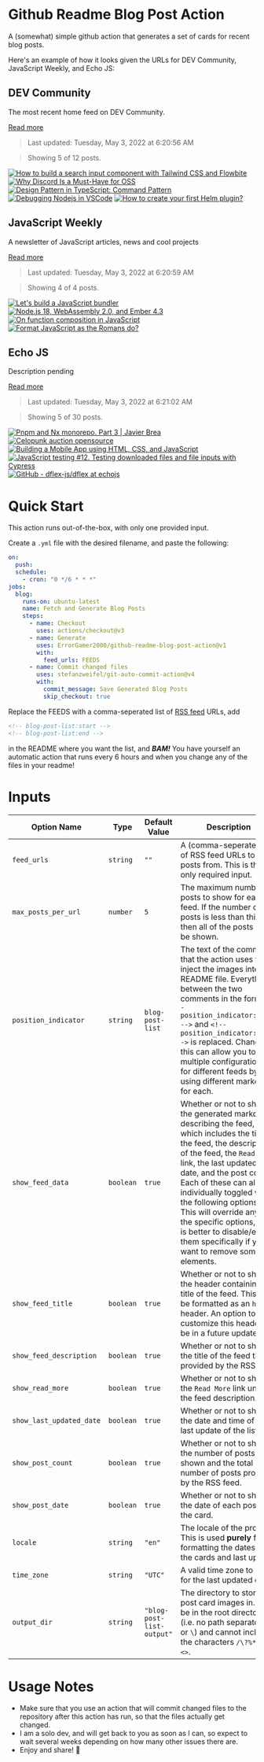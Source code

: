# Github Readme Blog Post Action

A (somewhat) simple github action that generates a set of cards for recent blog posts.

Here's an example of how it looks given the URLs for DEV Community, JavaScript Weekly, and Echo JS:

<!-- post-list:start -->
## DEV Community

The most recent home feed on DEV Community.

[Read more](https://dev.to)
> Last updated: Tuesday, May 3, 2022 at 6:20:56 AM

> Showing 5 of 12 posts.

[![How to build a search input component with Tailwind CSS and Flowbite](https://raw.githubusercontent.com/ErrorGamer2000/github-readme-blog-post-action/main/generated_files/DEV_Community/How_to_build_a_search_input_component_with_Tailwind_CSS_and_Flowbite.svg)](https://dev.to/themesberg/how-to-build-a-search-input-component-with-tailwind-css-and-flowbite-12b1)
[![Why Discord Is a Must-Have for OSS](https://raw.githubusercontent.com/ErrorGamer2000/github-readme-blog-post-action/main/generated_files/DEV_Community/Why_Discord_Is_a_Must-Have_for_OSS.svg)](https://dev.to/appwrite/why-discord-is-a-must-have-for-oss-2jpj)
[![Design Pattern in TypeScript: Command Pattern](https://raw.githubusercontent.com/ErrorGamer2000/github-readme-blog-post-action/main/generated_files/DEV_Community/Design_Pattern_in_TypeScript__Command_Pattern.svg)](https://dev.to/bhargavmantha/design-pattern-in-typescript-command-pattern-3fg5)
[![Debugging Nodejs in VSCode](https://raw.githubusercontent.com/ErrorGamer2000/github-readme-blog-post-action/main/generated_files/DEV_Community/Debugging_Nodejs_in_VSCode.svg)](https://dev.to/dealwith/debugging-nodejs-in-vscode-14jk)
[![How to create your first Helm plugin?](https://raw.githubusercontent.com/ErrorGamer2000/github-readme-blog-post-action/main/generated_files/DEV_Community/How_to_create_your_first_Helm_plugin_.svg)](https://dev.to/kcdchennai/how-to-create-your-first-helm-plugin-4i0g)


## JavaScript Weekly

A newsletter of JavaScript articles, news and cool projects

[Read more](https://javascriptweekly.com/)
> Last updated: Tuesday, May 3, 2022 at 6:20:59 AM

> Showing 4 of 4 posts.

[![Let's build a JavaScript bundler](https://raw.githubusercontent.com/ErrorGamer2000/github-readme-blog-post-action/main/generated_files/JavaScript_Weekly/Let's_build_a_JavaScript_bundler.svg)](https://javascriptweekly.com/issues/587)
[![Node.js 18, WebAssembly 2.0, and Ember 4.3](https://raw.githubusercontent.com/ErrorGamer2000/github-readme-blog-post-action/main/generated_files/JavaScript_Weekly/Node.js_18__WebAssembly_2.0__and_Ember_4.3.svg)](https://javascriptweekly.com/issues/586)
[![On function composition in JavaScript](https://raw.githubusercontent.com/ErrorGamer2000/github-readme-blog-post-action/main/generated_files/JavaScript_Weekly/On_function_composition_in_JavaScript.svg)](https://javascriptweekly.com/issues/585)
[![Format JavaScript as the Romans do?](https://raw.githubusercontent.com/ErrorGamer2000/github-readme-blog-post-action/main/generated_files/JavaScript_Weekly/Format_JavaScript_as_the_Romans_do_.svg)](https://javascriptweekly.com/issues/584)


## Echo JS

Description pending

[Read more](
http://www.echojs.com
)
> Last updated: Tuesday, May 3, 2022 at 6:21:02 AM

> Showing 5 of 30 posts.

[![Pnpm and Nx monorepo. Part 3 | Javier Brea](https://raw.githubusercontent.com/ErrorGamer2000/github-readme-blog-post-action/main/generated_files/_Echo_JS_/Pnpm_and_Nx_monorepo._Part_3___Javier_Brea.svg)](
https://www.javierbrea.com/blog/pnpm-nx-monorepo-03/
)
[![
Celopunk auction opensource
](https://raw.githubusercontent.com/ErrorGamer2000/github-readme-blog-post-action/main/generated_files/_Echo_JS_/_Celopunk_auction_opensource_.svg)](
https://celopunk-auction.vercel.app/
)
[![Building a Mobile App using HTML, CSS, and JavaScript](https://raw.githubusercontent.com/ErrorGamer2000/github-readme-blog-post-action/main/generated_files/_Echo_JS_/Building_a_Mobile_App_using_HTML__CSS__and_JavaScript.svg)](https://blog.openreplay.com/building-a-mobile-app-using-html-css-and-javascript)
[![JavaScript testing #12. Testing downloaded files and file inputs with Cypress](https://raw.githubusercontent.com/ErrorGamer2000/github-readme-blog-post-action/main/generated_files/_Echo_JS_/JavaScript_testing__12._Testing_downloaded_files_and_file_inputs_with_Cypress.svg)](http://wanago.io/2022/05/02/javascript-testing-downloaded-files-file-inputs-cypress/)
[![GitHub - dflex-js/dflex at echojs](https://raw.githubusercontent.com/ErrorGamer2000/github-readme-blog-post-action/main/generated_files/_Echo_JS_/GitHub_-_dflex-js_dflex_at_echojs.svg)](https://github.com/dflex-js/dflex)


<!-- post-list:end -->

# Quick Start

This action runs out-of-the-box, with only one provided input.

Create a `.yml` file with the desired filename, and paste the following:

```yml
on:
  push:
  schedule:
    - cron: "0 */6 * * *"
jobs:
  blog:
    runs-on: ubuntu-latest
    name: Fetch and Generate Blog Posts
    steps:
      - name: Checkout
        uses: actions/checkout@v3
      - name: Generate
        uses: ErrorGamer2000/github-readme-blog-post-action@v1
        with:
          feed_urls: FEEDS
      - name: Commit changed files
        uses: stefanzweifel/git-auto-commit-action@v4
        with:
          commit_message: Save Generated Blog Posts
          skip_checkout: true
```

Replace the FEEDS with a comma-seperated list of [RSS feed](https://rss.com/blog/how-do-rss-feeds-work/) URLs, add

```md
<!-- blog-post-list:start -->
<!-- blog-post-list:end -->
```

in the README where you want the list, and **_BAM!_** You have yourself an automatic action that runs every 6 hours and when you change any of the files in your readme!

# Inputs

<table>
  <thead>
    <tr>
      <th>Option Name</th>
      <th>Type</th>
      <th>Default Value</th>
      <th>Description</th>
    </tr>
  </thead>
  <tbody>
    <tr>
      <td><code>feed_urls</code></td>
      <td><code>string</code></td>
      <td><code>""</code></td>
      <td>A (comma-seperated) list of RSS feed URLs to load posts from. This is the only required input.</td>
    </tr>
    <tr>
      <td><code>max_posts_per_url</code></td>
      <td><code>number</code></td>
      <td><code>5</code></td>
      <td>The maximum number of posts to show for each feed. If the number of posts is less than this, then all of the posts will be shown.</td>
    </tr>
    <tr>
      <td><code>position_indicator</code></td>
      <td><code>string</code></td>
      <td><code>blog-post-list</code></td>
      <td>The text of the comments that the action uses to inject the images into the README file. Everything between the two comments in the form <code>&lt;!-- position_indicator:start --&gt;</code> and <code>&lt;!-- position_indicator:end --&gt;</code> is replaced. Changing this can allow you to use multiple configurations for different feeds by using different markers for each.</td>
    </tr>
    <tr>
      <td><code>show_feed_data</code></td>
      <td><code>boolean</code></td>
      <td><code>true</code></td>
      <td>Whether or not to show the generated markdown describing the feed, which includes the title of the feed, the description of the feed, the <code>Read More</code> link, the last updated date, and the post count. Each of these can also be individually toggled with the following options. This will override any of the specific options, so it is better to disable/enable them specifically if you want to remove some elements.</td>
    </tr>
    <tr>
      <td><code>show_feed_title</code></td>
      <td><code>boolean</code></td>
      <td><code>true</code></td>
      <td>Whether or not to show the header containing the title of the feed. This will be formatted as an <code>h2</code> header. An option to customize this header will be in a future update.</td>
    </tr>
    <tr>
      <td><code>show_feed_description</code></td>
      <td><code>boolean</code></td>
      <td><code>true</code></td>
      <td>Whether or not to show the title of the feed that is provided by the RSS feed.</td>
    </tr>
    <tr>
      <td><code>show_read_more</code></td>
      <td><code>boolean</code></td>
      <td><code>true</code></td>
      <td>Whether or not to show the <code>Read More</code> link under the feed description.</td>
    </tr>
    <tr>
      <td><code>show_last_updated_date</code></td>
      <td><code>boolean</code></td>
      <td><code>true</code></td>
      <td>Whether or not to show the date and time of the last update of the list.</td>
    </tr>
    <tr>
      <td><code>show_post_count</code></td>
      <td><code>boolean</code></td>
      <td><code>true</code></td>
      <td>Whether or not to show the number of posts shown and the total number of posts provided by the RSS feed.</td>
    </tr>
    <tr>
      <td><code>show_post_date</code></td>
      <td><code>boolean</code></td>
      <td><code>true</code></td>
      <td>Whether or not to show the date of each post on the card.</td>
    </tr>
    <tr>
      <td><code>locale</code></td>
      <td><code>string</code></td>
      <td><code>"en"</code></td>
      <td>The locale of the project. This is used <strong>purely</strong> for formatting the dates of the cards and last update.</td>
    </tr>
    <tr>
      <td><code>time_zone</code></td>
      <td><code>string</code></td>
      <td><code>"UTC"</code></td>
      <td>A valid time zone to use for the last updated date.</td>
    </tr>
    <tr>
      <td><code>output_dir</code></td>
      <td><code>string</code></td>
      <td><code>"blog-post-list-output"</code></td>
      <td>The directory to store the post card images in. Must be in the root directory (i.e. no path separators <code>/</code> or <code>\</code>) and cannot include the characters <code>/\?%*:|"&lt;&gt;</code>.</td>
    </tr>
<!--
    <tr>
      <td><code></code></td>
      <td><cde></cde></td>
      <td><code></code></td>
      <td></td>
    </tr>
-->
  </tbody>
</table>

# Usage Notes

- Make sure that you use an action that will commit changed files to the repository after this action has run, so that the files actually get changed.
- I am a solo dev, and will get back to you as soon as I can, so expect to wait several weeks depending on how many other issues there are.
- Enjoy and share! 🤗

